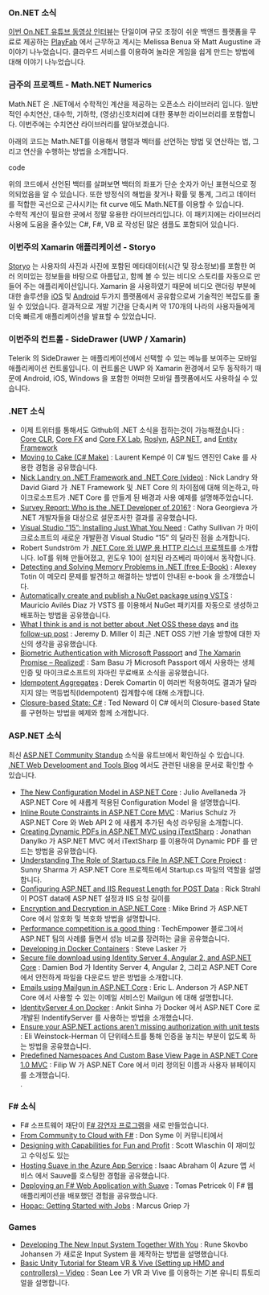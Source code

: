 ### On.NET 소식
[이번 On.NET 유튜브 동영상 인터뷰](https://www.youtube.com/watch?v=hDDd_Pjtbx8)는 단일이며 규모 조정이 쉬운 백앤드 플랫폼을 무료로 제공하는 [PlayFab](https://playfab.com/) 에서 근무하고 계시는 Melissa Benua 와 Matt Augustine 과 이야기 나누었습니다. 클라우드 서비스를 이용하여 놀라운 게임을 쉽게 만드는 방법에 대해 이야기 나누었습니다.  

### 금주의 프로젝트 - Math.NET Numerics
Math.NET 은 .NET에서 수학적인 계산을 제공하는 오픈소스 라이브러리 입니다. 일반적인 수치연산, 대수학, 기하학, (영상)신호처리에 대한 풍부한 라이브러리를 포함합니다. 이번주에는 수치연산 라이브러리를 알아보겠습니다.

아래의 코드는 Math.NET를 이용해서 행렬과 벡터를 선언하는 방법 및 연산하는 법, 그리고 연산을 수행하는 방법을 소개합니다.  

code

위의 코드에서 선언된 백터를 살펴보면 백터의 좌표가 단순 숫자가 아닌 표현식으로 정의되었음을 알 수 있습니다.
또한 방정식의 해법을 찾거나 확률 및 통계, 그리고 데이터를 적합한 곡선으로 근사시키는 fit curve 에도 Math.NET를 이용할 수 있습니다.  
수학적 계산이 필요한 곳에서 정말 유용한 라이브러리입니다.
이 패키지에는 라이브러리사용에 도움을 줄수있는 C#, F#, VB 로 작성된 많은 샘플도 포함되어 있습니다. 

### 이번주의 Xamarin 애플리케이션 - Storyo
[Storyo](http://www.storyoapp.com/) 는 사용자의 사진과 사진에 포함된 메타데이터(시간 및 장소정보)를 포함한 여러 의미있는 정보들을 바탕으로 아름답고, 함께 볼 수 있는 비디오 스토리를 자동으로 만들어 주는 애플리케이션입니다. Xamarin 을 사용하였기 때문에 비디오 랜더링 부분에 대한 솔루션을 [iOS](https://itunes.apple.com/pt/app/storyo/id891398402?l=en&mt=8) 및 [Android](https://play.google.com/store/apps/details?id=com.StoryMatik.Storyo&hl=en) 두가지 플랫폼에서 공유함으로써 기술적인 복잡도를 줄일 수 있었습니다.  결과적으로 개발 기간을 단축시켜 약 170개의 나라의 사용자들에게 더욱 빠르게 애플리케이션을 발표할 수 있었습니다.

### 이번주의 컨트롤 - SideDrawer (UWP / Xamarin)
Telerik 의 SideDrawer 는 애플리케이션에서 선택할 수 있는 메뉴를 보여주는 모바일 애플리케이션 컨트롤입니다. 이 컨트롤은 UWP 와 Xamarin 환경에서 모두 동작하기 때문에 Android, iOS, Windows 을 포함한 어떠한 모바일 플랫폼에서도 사용하실 수 있습니다. 

### .NET 소식
* 이제 트위터를 통해서도 Github의 .NET 소식을 접하는것이 가능해졌습니다 : [Core CLR](https://twitter.com/coreclrissues), [Core FX](https://twitter.com/corefxissues) and [Core FX Lab](https://twitter.com/corefxlabissues), [Roslyn](https://twitter.com/roslynissues), [ASP.NET](https://twitter.com/aspnetissues), and [Entity Framework](https://twitter.com/efissues)
* [Moving to Cake (C# Make)](http://laurentkempe.com/2016/04/05/Moving-to-Cake-CSharp-Make/) : Laurent Kempé  이 C# 빌드 엔진인 Cake 를 사용한 경험을 공유했습니다.
* [Nick Landry on .NET Framework and .NET Core (video)](https://channel9.msdn.com/Blogs/Technology-and-Friends/tf420) : Nick Landry 와 David Giard 가 .NET Framework 및 .NET Core 의 차이점에 대해 의논하고, 마이크로소프트가 .NET Core 를 만들게 된 배경과 사용 예제를 설명해주었습니다. 
* [Survey Report: Who is the .NET Developer of 2016?](http://www.telerik.com/blogs/survey-report-the-dotnet-developer-of-2016) : Nora Georgieva 가 .NET 개발자들을 대상으로 설문조사한 결과를 공유했습니다. 
* [Visual Studio “15”: Installing Just What You Need](https://blogs.msdn.microsoft.com/visualstudio/2016/04/05/visual-studio-15-installing-just-what-you-need/) : Cathy Sullivan 가 마이크로소프트의 새로운 개발환경 Visual Studio “15” 의 달라진 점을 소개합니다. 
* Robert Sundström 가 [.NET Core 와 UWP 용 HTTP 리스너 프로젝트](https://github.com/robertsundstrom/HttpListener)를 소개합니다. IoT를 위해 만들어졌고, 윈도우 10이 설치된 라즈베리 파이에서 동작합니다. 
* [Detecting and Solving Memory Problems in .NET (free E-Book)](http://blog.jetbrains.com/dotnet/2016/04/04/detecting-and-solving-memory-problems-in-net-ebook/) : Alexey Totin 이 메모리 문제를 발견하고 해결하는 방법이 안내된 e-book 을 소개했습니다.
* [Automatically create and publish a NuGet package using VSTS](https://technologies.live/2016/04/01/automatically-create-and-publish-a-nuget-package/) : Mauricio Avilés Diaz 가 VSTS 를 이용해서 NuGet 패키지를 자동으로 생성하고 배포하는 방법을 공유했습니다.
* [What I think is and is not better about .Net OSS these days](https://jeremydmiller.com/2016/04/07/what-i-think-is-and-is-not-better-about-net-oss-these-days/) and [its follow-up post](https://jeremydmiller.com/2016/04/11/a-quick-followup-to-my-opinions-on-net-oss/) : Jeremy D. Miller 이 최근 .NET OSS 기반 기술 방향에 대한 자신의 생각을 공유했습니다.
* [Biometric Authentication with Microsoft Passport](http://developer.telerik.com/featured/powering-apps-microsoft-passport/) and [The Xamarin Promise – Realized!](http://developer.telerik.com/featured/xamarin-promise-realized/) : Sam Basu 가 Microsoft Passport 에서 사용하는 생체 인증 및 마이크로소프트의 자마린 무료배포 소식을 공유했습니다. 
* [Idempotent Aggregates](http://codeopinion.com/idempotent-aggregates/) : Derek Comartin 이 여러번 적용하여도 결과가 달라지지 않는 멱등법칙(Idempotent) 집계함수에 대해 소개합니다.
* [Closure-based State: C#](http://blogs.tedneward.com/patterns/ClosureBasedState-CSharp/) : Ted Neward 이 C# 에서의 Closure-based State 를 구현하는 방법을 예제와 함께 소개합니다.

### ASP.NET 소식
최신 [ASP.NET Community Standup](https://www.youtube.com/playlist?list=PL0M0zPgJ3HSftTAAHttA3JQU4vOjXFquF) 소식을 유트브에서 확인하실 수 있습니다. [.NET Web Development and Tools Blog](https://blogs.msdn.microsoft.com/webdev/tag/communitystandup/) 에서도 관련된 내용을 문서로 확인할 수 있습니다. 
* [The New Configuration Model in ASP.NET Core](http://developer.telerik.com/featured/new-configuration-model-asp-net-core/) : Julio Avellaneda 가 ASP.NET Core 에 새롭게 적용된 Configuration Model 을 설명했습니다. 
* [Inline Route Constraints in ASP.NET Core MVC](https://blog.mariusschulz.com/2016/03/31/inline-route-constraints-in-asp-net-core-mvc) : Marius Schulz 가 ASP.NET Core 와 Web API 2 에 새롭게 추가된 속성 라우팅을 소개합니다. 
* [Creating Dynamic PDFs in ASP.NET MVC using iTextSharp](http://www.danylkoweb.com/Blog/creating-dynamic-pdfs-in-aspnet-mvc-using-itextsharp-EV) : Jonathan Danylko 가 ASP.NET MVC 에서 iTextSharp 를 이용하여 Dynamic PDF 를 만드는 방법을 공유했습니다. 
* [Understanding The Role of Startup.cs File In ASP.NET Core Project](http://www.c-sharpcorner.com/article/understanding-the-role-of-startup-cs-file-in-Asp-Net-core/) : Sunny Sharma 가 ASP.NET Core 프로젝트에서 Startup.cs 파일의 역할을 설명합니다. 
* [Configuring ASP.NET and IIS Request Length for POST Data](http://weblog.west-wind.com/posts/2016/Apr/06/Configuring-ASPNET-and-IIS-Request-Length-for-POST-Data) : Rick Strahl 이 POST data에 ASP.NET 설정과 IIS 요청 길이를  
* [Encryption and Decryption in ASP.NET Core](http://www.mikesdotnetting.com/article/295/encryption-and-decryption-in-asp-net-core) : Mike Brind 가 ASP.NET Core 에서 암호화 및 복호화 방법을 설명합니다. 
* [Performance competition is a good thing](https://www.techempower.com/blog/2016/02/24/performance-competition-is-a-good-thing/) : TechEmpower 블로그에서 ASP.NET 팀의 사례를 들면서 성능 비교를 장려하는 글을 공유했습니다. 
* [Developing in Docker Containers](https://blogs.msdn.microsoft.com/stevelasker/2016/02/18/f5-developing-in-docker-containers-version-0-10-of-docker-tools-for-visual-studio/) : Steve Lasker 가 
* [Secure file download using Identity Server 4, Angular 2, and ASP.NET Core](http://damienbod.com/2016/03/14/secure-file-download-using-identityserver4-angular2-and-asp-net-core/) : Damien Bod 가 Identity Server 4, Angular 2, 그리고 ASP.NET Core 에서 안전하게 파일을 다운로드 받은 방법을 소개합니다. 
* [Emails using Mailgun in ASP.NET Core](http://www.elanderson.net/2016/02/emails-using-mailgun-in-asp-net-core/) : Eric L. Anderson 가 ASP.NET Core 에서 사용할 수 있는 이메일 서비스인 Mailgun 에 대해 설명합니다. 
* [IdentityServer 4 on Docker](https://ankitbko.github.io/2016/03/IdentityServer4-on-Docker/) : Ankit Sinha 가 Docker 에서 ASP.NET Core 로 개발된 IndentifyServer 를 사용하는 방법을 소개했습니다. 
* [Ensure your ASP.NET actions aren’t missing authorization with unit tests](http://blogs.lessthandot.com/index.php/webdev/asp-net-ensure-your-actions-arent-missing-authorization-with-unit-tests/) : Eli Weinstock-Herman 이 단위테스트를 통해 인증을 놓치는 부분이 없도록 하는 방법을 공유했습니다. 
* [Predefined Namespaces And Custom Base View Page in ASP.NET Core 1.0 MVC](http://www.strathweb.com/2016/04/predefined-namespaces-and-custom-base-view-page-in-asp-net-core-1-0-mvc/) : Filip W 가 ASP.NET Core 에서 미리 정의된 이름과 사용자 뷰페이지를 소개했습니다.  
.

### F# 소식
* F# 소프트웨어 재단이 [F# 강연자 프로그램](http://foundation.fsharp.org/speakers_program_launch)을 새로 만들었습니다. 
* [From Community to Cloud with F#](https://vimeo.com/162061772?ref=tw-share) : Don Syme 이 커뮤니티에서 
* [Designing with Capabilities for Fun and Profit](https://vimeo.com/162209391) : Scott Wlaschin 이 재미있고 수익성도 있는 
* [Hosting Suave in the Azure App Service](https://cockneycoder.wordpress.com/2016/04/08/hosting-suave-in-the-azure-app-service/) : Isaac Abraham 이 Azure 앱 서비스 에서 Sauve를 호스팅한 경험을 공유했습니다. 
* [Deploying an F# Web Application with Suave](https://www.youtube.com/watch?v=JgAY7BVzUD8) : Tomas Petricek 이 F# 웹 애플리케이션을 배포했던 경험을 공유했습니다. 
* [Hopac: Getting Started with Jobs](https://neoeinstein.github.io/blog/2016/04-08-hopac-getting-started-with-jobs/index.html) : Marcus Griep 가 

### Games
* [Developing The New Input System Together With You](http://blogs.unity3d.com/2016/04/12/developing-the-new-input-system-together-with-you/) : Rune Skovbo Johansen 가 새로운 Input System 을 제작하는 방법을 설명했습니다. 
* [Basic Unity Tutorial for Steam VR & Vive (Setting up HMD and controllers) – Video](https://www.youtube.com/watch?v=LZTctk19sx8) : Sean Lee 가 VR 과 Vive 를 이용하는 기본 유니티 튜토리얼을 설명합니다. 
